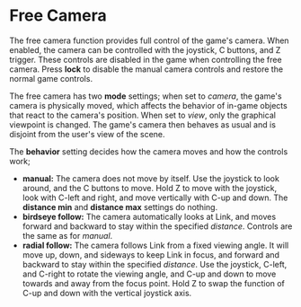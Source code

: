 # Free Camera

The free camera function provides full control of the game's camera. When
enabled, the camera can be controlled with the joystick, C buttons, and Z
trigger. These controls are disabled in the game when controlling the free
camera. Press **lock** to disable the manual camera controls and restore the
normal game controls.

The free camera has two **mode** settings; when set to *camera*, the game's
camera is physically moved, which affects the behavior of in-game objects that
react to the camera's position. When set to *view*, only the graphical
viewpoint is changed. The game's camera then behaves as usual and is disjoint
from the user's view of the scene.

The **behavior** setting decides how the camera moves and how the controls
work;

-   **manual:** The camera does not move by itself. Use the joystick to look
    around, and the C buttons to move. Hold Z to move with the joystick, look
    with C-left and right, and move vertically with C-up and down. The
    **distance min** and **distance max** settings do nothing.
-   **birdseye follow:** The camera automatically looks at Link, and moves
    forward and backward to stay within the specified *distance*. Controls
    are the same as for *manual*.
-   **radial follow:** The camera follows Link from a fixed viewing angle. It
    will move up, down, and sideways to keep Link in focus, and forward and
    backward to stay within the specified *distance*. Use the joystick,
    C-left, and C-right to rotate the viewing angle, and C-up and down to move
    towards and away from the focus point. Hold Z to swap the function of C-up
    and down with the vertical joystick axis.
